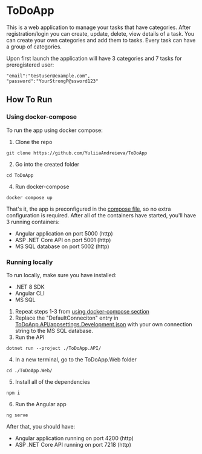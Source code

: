 # ToDoApp
This is a web application to manage your tasks that have categories. After registration/login you can create, update, delete, view details of a task. You can create your own categories and add them to tasks. Every task can have a group of categories.

Upon first launch the application will have 3 categories and 7 tasks for preregistered user:
```
"email":"testuser@example.com",
"password":"YourStrongP@ssword123"
```

## How To Run
### Using docker-compose
To run the app using docker compose:
1. Clone the repo
```
git clone https://github.com/YuliiaAndreieva/ToDoApp
```
2. Go into the created folder
```
cd ToDoApp
```
4. Run docker-compose
```
docker compose up
```
That's it, the app is preconfigured in the [compose file](compose.yaml), so no extra configuration is required. After all of the containers have started, you'll have 3 running containers:
- Angular application on port 5000 (http)
- ASP .NET Core API on port 5001 (http)
- MS SQL database on port 5002 (http)

### Running locally
To run locally, make sure you have installed:
- .NET 8 SDK
- Angular CLI
- MS SQL
1. Repeat steps 1-3 from [using docker-compose section](#using-docker-compose)
2. Replace the "DefaultConneciton" entry in [ToDoApp.API/appsettings.Development.json](ToDoApp.API/appsettings.Development.json#L9) with your own connection string to the MS SQL database.
3. Run the API
```
dotnet run --project ./ToDoApp.API/
```
4. In a new terminal, go to the ToDoApp.Web folder
```
cd ./ToDoApp.Web/
```
5. Install all of the dependencies
```
npm i
```
6. Run the Angular app
```
ng serve
```
After that, you should have:
- Angular application running on port 4200 (http)
- ASP .NET Core API running on port 7218 (http)